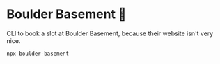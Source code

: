 # Boulder Basement 🚧

CLI to book a slot at Boulder Basement, because their website isn't
very nice.

```
npx boulder-basement
```